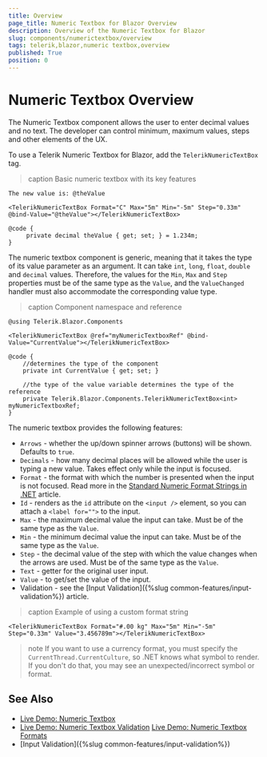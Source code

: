 ```yaml
---
title: Overview
page_title: Numeric Textbox for Blazor Overview
description: Overview of the Numeric Textbox for Blazor
slug: components/numerictextbox/overview
tags: telerik,blazor,numeric textbox,overview
published: True
position: 0
---
```


# Numeric Textbox Overview

The Numeric Textbox component allows the user to enter decimal values and no text. The developer can control minimum, maximum values, steps and other elements of the UX.

To use a Telerik Numeric Textbox for Blazor, add the `TelerikNumericTextBox` tag.

>caption Basic numeric textbox with its key features

````CSHTML
The new value is: @theValue

<TelerikNumericTextBox Format="C" Max="5m" Min="-5m" Step="0.33m" @bind-Value="@theValue"></TelerikNumericTextBox>

@code {
     private decimal theValue { get; set; } = 1.234m;
}
````

The numeric textbox component is generic, meaning that it takes the type of its value parameter as an argument. It can take `int`, `long`, `float`, `double` and `decimal` values. Therefore, the values for the `Min`, `Max` and `Step` properties must be of the same type as the `Value`, and the `ValueChanged` handler must also accommodate the corresponding value type.

>caption Component namespace and reference

````CSHTML
@using Telerik.Blazor.Components

<TelerikNumericTextBox @ref="myNumericTextboxRef" @bind-Value="CurrentValue"></TelerikNumericTextBox>

@code {
	//determines the type of the component
	private int CurrentValue { get; set; }
	
	//the type of the value variable determines the type of the reference
	private Telerik.Blazor.Components.TelerikNumericTextBox<int> myNumericTextboxRef;
}
````

The numeric textbox provides the following features:

* `Arrows` - whether the up/down spinner arrows (buttons) will be shown. Defaults to `true`.
* `Decimals` - how many decimal places will be allowed while the user is typing a new value. Takes effect only while the input is focused.
* `Format` - the format with which the number is presented when the input is not focused. Read more in the [Standard Numeric Format Strings in .NET](https://docs.microsoft.com/en-us/dotnet/standard/base-types/standard-numeric-format-strings) article.
* `Id` - renders as the `id` attribute on the `<input />` element, so you can attach a `<label for="">` to the input.
* `Max` - the maximum decimal value the input can take. Must be of the same type as the `Value`.
* `Min` - the minimum decimal value the input can take. Must be of the same type as the `Value`.
* `Step` - the decimal value of the step with which the value changes when the arrows are used. Must be of the same type as the `Value`.
* `Text` - getter for the original user input.
* `Value` - to get/set the value of the input.
* Validation - see the [Input Validation]({%slug common-features/input-validation%}) article.

>caption Example of using a custom format string

````CSHTML
<TelerikNumericTextBox Format="#.00 kg" Max="5m" Min="-5m" Step="0.33m" Value="3.456789m"></TelerikNumericTextBox>
````




>note If you want to use a currency format, you must specify the `CurrentThread.CurrentCulture`, so .NET knows what symbol to render. If you don't do that, you may see an unexpected/incorrect symbol or format.



## See Also

  * [Live Demo: Numeric Textbox](https://demos.telerik.com/blazor-ui/numerictextbox/index)
  * [Live Demo: Numeric Textbox Validation](https://demos.telerik.com/blazor-ui/numerictextbox/validation)
  [Live Demo: Numeric Textbox Formats](https://demos.telerik.com/blazor-ui/numerictextbox/formats)
  * [Input Validation]({%slug common-features/input-validation%})
